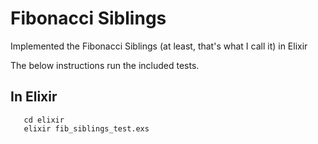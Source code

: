 # Fibonacci Siblings

Implemented the Fibonacci Siblings (at least, that's what I call it) in
Elixir

The below instructions run the included tests.

## In Elixir

```
   cd elixir
   elixir fib_siblings_test.exs
```
